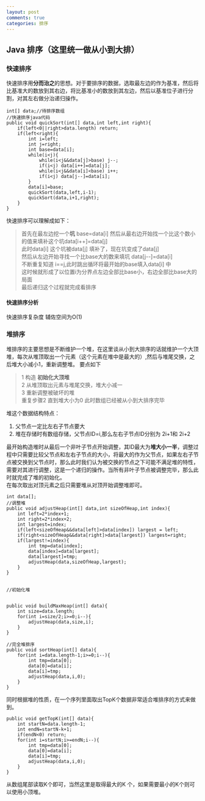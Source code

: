 ```yaml
---
layout: post
comments: true
categories: 排序
---
```


## Java 排序（这里统一做从小到大排）

### 快速排序   

快速排序用**分而治之**的思想。对于要排序的数据，选取最左边的作为基准，然后将比基准大的数放到其右边，将比基准小的数放到其左边，然后以基准位子进行分割，对其左右做分治递归操作。

	int[] data;//待排序数组
	//快速排序java代码
	public void quickSort(int[] data,int left,int right){
		if(left<0||right>data.length) return;
		if(left<right){
			int i=left;
			int j=right;
			int base=data[i];
			while(i<j){
				while(i<j&&data[j]>base) j--;
				if(i<j) data[i++]=data[j];
				while(i<j&&data[i]<base) i++;
				if(i<j) data[j--]=data[i];
			}
			data[i]=base;
			quickSort(data,left,i-1);
			quickSort(data,i+1,right);
		}
	}

快速排序可以理解成如下：  
> 首先在最左边挖一个**坑**  base=data[i]
> 然后从最右边开始找一个比这个数小的值来填补这个坑data[i++]=data[j]  
> 此时data[i] 这个坑被data[j] 填补了，现在坑变成了data[j]  
> 然后从左边开始寻找一个比base大的数来填坑  data[j--]=data[i]  
> 不断重复知道 i==j,此时跳出循环将最开始的base填入data[i] 中  
> 这时候就形成了以位置i为分界点左边全部比base小，右边全部比base大的局面  
> 最后递归这个过程就完成看排序

#### 快速排序分析
快速排序复杂度 辅佐空间为O(1)


### 堆排序
堆排序的主要思想是不断维护一个堆，在这里谈从小到大排序的话就维护一个大顶堆，每次从堆顶取出一个元素（这个元素在堆中是最大的）,然后与堆尾交换，之后堆大小减小1，重新调整堆。
要点如下    
>1 构造 **初始化大顶堆**  
>2 从堆顶取出元素与堆尾交换，堆大小减一  
>3 重新调整被破坏的堆  
>重复步骤2 直到堆大小为0 此时数组已经被从小到大排序完毕

堆这个数据结构特点：  
1. 父节点一定比左右子节点要大
2. 堆在存储时有数组存储，父节点ID=i,那么左右子节点ID分别为 2i+1和 2i+2

最开始构造堆时从最后一个非叶子节点开始调整，其ID最大为**堆大小一半**，调整过程中只需要比较父节点和左右子节点的大小，将最大的作为父节点，如果左右子节点被交换到父节点时，那么此时我们认为被交换的节点之下可能不满足堆的特性，需要对其进行调整，这是一个递归的操作。当所有非叶子节点被调整完毕，那么此时就完成了堆的初始化。  
在每次取出对顶元素之后只需要堆从对顶开始调整堆即可。

	int data[];
	//调整堆
	public void adjustHeap(int[] data,int sizeOfHeap,int index){
		int left=2*index+1;
		int right=2*index+2;
		int largest=index;	
		if(left<sizeOfHeap&&data[left]>data[index]) largest = left;
		if(right<sizeOfHeap&&data[right]>data[largest]) largest=right;
		if(largest!=index){
			int tmp=data[index];
			data[index]=data[largest];
			data[largest]=tmp;
			adjustHeap(data,sizeOfHeap,largest);
		}
	}


	//初始化堆


	public void buildMaxHeap(int[] data){
		int size=data.length;
		for(int i=size/2;i>=0;i--){
			adjustHeap(data,size,i);
		}
	}

	//完全堆排序
	public void sortHeap(int[] data){
		for(int i=data.length-1;i>=0;i--){
			int tmp=data[0];
			data[0]=data[i];
			data[i]=tmp;
			adjustHeap(data,i,0);
		}
	}



同时根据堆的性质，在一个序列里面取出TopK个数据非常适合堆排序的方式来做到。
	
	public void getTopK(int[] data){
		int startN=data.length-1;
		int endN=startN-k+1;
		if(endN<0) return;
		for(int i=startN;i>=endN;i--){
			int tmp=data[0];
			data[0]=data[i];
			data[i]=tmp;
			adjustHeap(data,i,0);
		}
	}

从数组尾部读取K个即可，当然这里是取得最大的K 个，如果需要最小的K个则可以使用小顶堆。

